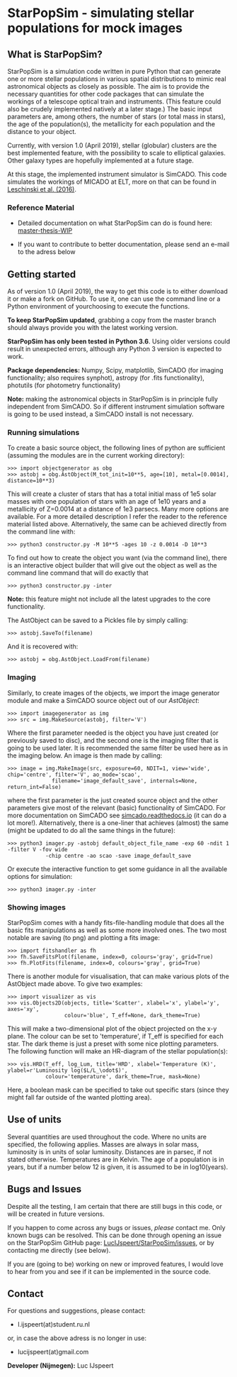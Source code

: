 ﻿# StarPopSim - simulating stellar populations for mock images


## What is StarPopSim?
StarPopSim is a simulation code written in pure Python that can generate one or more stellar populations in various spatial distributions to mimic real astronomical objects as closely as possible. 
The aim is to provide the necessary quantities for other code packages that can simulate the workings of a telescope optical train and instruments. (This feature could also be crudely implemented natively at a later stage.)
The basic input parameters are, among others, the number of stars (or total mass in stars), the age of the population(s), the metallicity for each population and the distance to your object.

Currently, with version 1.0 (April 2019), stellar (globular) clusters are the best implemented feature, with the possibility to scale to elliptical galaxies. Other galaxy types are hopefully implemented at a future stage.

At this stage, the implemented instrument simulator is SimCADO. This code simulates the workings of MICADO at ELT, more on that can be found in [Leschinski et al. (2016)](https://arxiv.org/pdf/1609.01480v1.pdf).


### Reference Material

* Detailed documentation on what StarPopSim can do is found here: [master-thesis-WIP](no-link-yet)

* If you want to contribute to better documentation, please send an e-mail to the adress below


## Getting started
As of version 1.0 (April 2019), the way to get this code is to either download it or make a fork on GitHub. To use it, one can use the command line or a Python environment of yourchoosing to execute the functions.

**To keep StarPopSim updated**, grabbing a copy from the master branch should always provide you with the latest working version.

**StarPopSim has only been tested in Python 3.6**. 
Using older versions could result in unexpected errors, although any Python 3 version is expected to work.

**Package dependencies:** Numpy, Scipy, matplotlib, SimCADO (for imaging functionality; also requires synphot), astropy (for .fits functionality), photutils (for photometry functionality) 

**Note:** making the astronomical objects in StarPopSim is in principle fully independent from SimCADO. So if different instrument simulation software is going to be used instead, a SimCADO install is not necessary.


### Running simulations

To create a basic source object, the following lines of python are sufficient (assuming the modules are in the current working directory):

    >>> import objectgenerator as obg
	>>> astobj = obg.AstObject(M_tot_init=10**5, age=[10], metal=[0.0014], distance=10**3)

This will create a cluster of stars that has a total initial mass of 1e5 solar masses with one population of stars with an age of 1e10 years and a metallicity of Z=0.0014 at a distance of 1e3 parsecs.
Many more options are available. For a more detailed description I refer the reader to the reference material listed above.
Alternatively, the same can be achieved directly from the command line with:

	>>> python3 constructor.py -M 10**5 -ages 10 -z 0.0014 -D 10**3
	
To find out how to create the object you want (via the command line), there is an interactive object builder that will give out the object as well as the command line command that will do exactly that

	>>> python3 constructor.py -inter

**Note:** this feature might not include all the latest upgrades to the core functionality.

The AstObject can be saved to a Pickles file by simply calling:

	>>> astobj.SaveTo(filename)
	
And it is recovered with:

	>>> astobj = obg.AstObject.LoadFrom(filename)

### Imaging

Similarly, to create images of the objects, we import the image generator module and make a SimCADO source object out of our *AstObject*:

	>>> import imagegenerator as img
	>>> src = img.MakeSource(astobj, filter='V')
	
Where the first parameter needed is the object you have just created (or previously saved to disc), and the second one is the imaging filter that is going to be used later.
It is recommended the same filter be used here as in the imaging below. An image is then made by calling:

	>>> image = img.MakeImage(src, exposure=60, NDIT=1, view='wide', chip='centre', filter='V', ao_mode='scao', 
				  filename='image_default_save', internals=None, return_int=False)

where the first parameter is the just created source object and the other parameters give most of the relevant (basic) functionality of SimCADO.
For more documentation on SimCADO see [simcado.readthedocs.io](https://simcado.readthedocs.io/en/latest/index.html) (it can do a lot more!).
Alternatively, there is a one-liner that achieves (almost) the same (might be updated to do all the same things in the future):

	>>> python3 imager.py -astobj default_object_file_name -exp 60 -ndit 1 -filter V -fov wide 
				-chip centre -ao scao -save image_default_save
	
Or execute the interactive function to get some guidance in all the available options for simulation:

	>>> python3 imager.py -inter
	
### Showing images

StarPopSim comes with a handy fits-file-handling module that does all the basic fits manipulations as well as some more involved ones. 
The two most notable are saving (to png) and plotting a fits image:

	>>> import fitshandler as fh
	>>> fh.SaveFitsPlot(filename, index=0, colours='gray', grid=True)
	>>> fh.PlotFits(filename, index=0, colours='gray', grid=True)
	
There is another module for visualisation, that can make various plots of the AstObject made above. To give two examples:

	>>> import visualizer as vis
	>>> vis.Objects2D(objects, title='Scatter', xlabel='x', ylabel='y', axes='xy', 
					  colour='blue', T_eff=None, dark_theme=True)

This will make a two-dimensional plot of the object projected on the x-y plane. The colour can be set to 'temperature', if T_eff is specified for each star. The dark theme is just a preset with some nice plotting parameters.
The following function will make an HR-diagram of the stellar population(s):

	>>> vis.HRD(T_eff, log_Lum, title='HRD', xlabel='Temperature (K)', ylabel=r'Luminosity log($L/L_\odot$)', 
				colour='temperature', dark_theme=True, mask=None)

Here, a boolean mask can be specified to take out specific stars (since they might fall far outside of the wanted plotting area).


## Use of units

Several quantities are used throughout the code. Where no units are specified, the following applies. Masses are always in solar mass, luminosity is in units of solar luminosity. Distances are in parsec, if not stated otherwise. Temperatures are in Kelvin.
The age of a population is in years, but if a number below 12 is given, it is assumed to be in log10(years).


## Bugs and Issues

Despite all the testing, I am certain that there are still bugs in this code, or will be created in future versions. 

If you happen to come across any bugs or issues, *please* contact me. Only known bugs can be resolved.
This can be done through opening an issue on the StarPopSim GitHub page: [LucIJspeert/StarPopSim/issues](https://github.com/LucIJspeert/StarPopSim/issues), or by contacting me directly (see below).

If you are (going to be) working on new or improved features, I would love to hear from you and see if it can be implemented in the source code.


## Contact

For questions and suggestions, please contact:

* l.ijspeert(at)student.ru.nl

or, in case the above adress is no longer in use:

* lucijspeert(at)gmail.com

**Developer (Nijmegen):** Luc IJspeert


